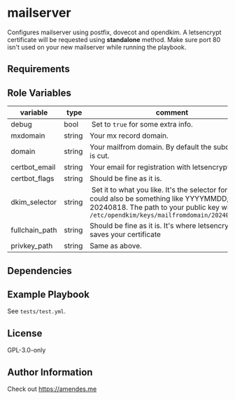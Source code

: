 mailserver
=========

Configures mailserver using postfix, dovecot and opendkim.
A letsencrypt certificate will be requested using **standalone** method.
Make sure port 80 isn't used on your new mailserver
while running the playbook.

Requirements
------------

Role Variables
--------------

| variable | type | comment |
| --- | --- | --- |
| debug | bool | Set to `true` for some extra info. |
| mxdomain | string | Your mx record domain. |
| domain | string | Your mailfrom domain. By default the subdomain is cut. |
| certbot_email | string | Your email for registration with letsencrypt. |
| certbot_flags | string | Should be fine as it is. |
| dkim_selector | string | Set it to what you like. It's the selector for dkim, could also be something like YYYYMMDD, e.g. 20240818. The path to your public key will be `/etc/opendkim/keys/mailfromdomain/20240818.txt` |
|fullchain_path | string | Should be fine as it is. It's where letsencrypt saves your certificate |
| privkey_path | string | Same as above. |

Dependencies
------------

Example Playbook
----------------

See `tests/test.yml`.

License
-------

GPL-3.0-only

Author Information
------------------

Check out https://amendes.me
